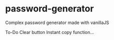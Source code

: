 # password-generator
Complex password generator made with vanillaJS

To-Do
Clear button
Instant copy function...
